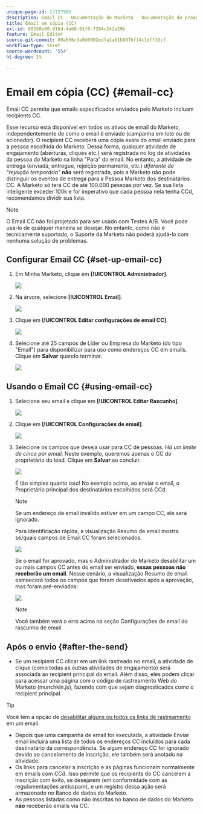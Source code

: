 ```yaml
---
unique-page-id: 17727995
description: Email CC - Documentação do Marketo - Documentação do produto
title: Email em cópia (CC)
exl-id: 00550e98-916d-4e66-91f8-7394c242a29b
feature: Email Editor
source-git-commit: 09a656c3a0d0002edfa1a61b987bff4c1dff33cf
workflow-type: tm+mt
source-wordcount: '554'
ht-degree: 1%

---
```


# Email em cópia (CC) {#email-cc}

Email CC permite que emails especificados enviados pelo Marketo incluam recipients CC.

Esse recurso está disponível em todos os ativos de email do Marketo, independentemente de como o email é enviado (campanha em lote ou de acionador). O recipient CC receberá uma cópia exata do email enviado para a pessoa escolhida do Marketo. Dessa forma, qualquer atividade de engajamento (aberturas, cliques etc.) será registrada no log de atividades da pessoa do Marketo na linha &quot;Para&quot; do email. No entanto, a atividade de entrega (enviada, entregue, rejeição permanente, etc.) _diferente de &quot;rejeição temporária&quot;_ **não** será registrada, pois a Marketo não pode distinguir os eventos de entrega para a Pessoa Marketo dos destinatários CC. A Marketo só terá CC de até 100.000 pessoas por vez. Se sua lista inteligente exceder 100k e for imperativo que cada pessoa nela tenha CCd, recomendamos dividir sua lista.

>[!NOTE]
>
>O Email CC não foi projetado para ser usado com Testes A/B. Você pode usá-lo de qualquer maneira se desejar. No entanto, como não é tecnicamente suportado, o Suporte da Marketo não poderá ajudá-lo com nenhuma solução de problemas.

## Configurar Email CC {#set-up-email-cc}

1. Em Minha Marketo, clique em **[!UICONTROL Administrador]**.

   ![](assets/one.png)

1. Na árvore, selecione **[!UICONTROL Email]**.

   ![](assets/two.png)

1. Clique em **[!UICONTROL Editar configurações de email CC]**.

   ![](assets/three.png)

1. Selecione até 25 campos de Líder ou Empresa do Marketo (do tipo &quot;Email&quot;) para disponibilizar para uso como endereços CC em emails. Clique em **Salvar** quando terminar.

   ![](assets/four.png)

## Usando o Email CC {#using-email-cc}

1. Selecione seu email e clique em **[!UICONTROL Editar Rascunho]**.

   ![](assets/five.png)

1. Clique em **[!UICONTROL Configurações de email]**.

   ![](assets/six.png)

1. Selecione os campos que deseja usar para CC de pessoas. _Há um limite de cinco por email_. Neste exemplo, queremos apenas o CC do proprietário do lead. Clique em **Salvar** ao concluir.

   ![](assets/seven.png)

   É tão simples quanto isso! No exemplo acima, ao enviar o email, o Proprietário principal dos destinatários escolhidos será CCd.

   >[!NOTE]
   >
   >Se um endereço de email inválido estiver em um campo CC, ele será ignorado.

   Para identificação rápida, a visualização Resumo de email mostra se/quais campos de Email CC foram selecionados.

   ![](assets/eight.png)

   Se o email for aprovado, mas o Administrador do Marketo desabilitar um ou mais campos CC antes do email ser enviado, **essas pessoas não receberão um email**. Nesse cenário, a visualização Resumo de email esmaecerá todos os campos que foram desativados após a aprovação, mas foram pré-enviados:

   ![](assets/removal.png)

   >[!NOTE]
   >
   >Você também verá o erro acima na seção Configurações de email do rascunho de email.

## Após o envio {#after-the-send}

* Se um recipient CC clicar em um link rastreado no email, a atividade de clique (como todas as outras atividades de engajamento) será associada ao recipient principal do email. Além disso, eles podem clicar para acessar uma página com o código de rastreamento Web do Marketo (munchkin.js), fazendo com que sejam diagnosticados como o recipient principal.

>[!TIP]
>
>Você tem a opção de [desabilitar alguns ou todos os links de rastreamento](/help/marketo/product-docs/email-marketing/general/functions-in-the-editor/disable-tracking-for-an-email-link.md) em um email.

* Depois que uma campanha de email for executada, a atividade Enviar email incluirá uma lista de todos os endereços CC incluídos para cada destinatário da correspondência. Se algum endereço CC for ignorado devido ao cancelamento de inscrição, ele também será anotado na atividade.
* Os links para cancelar a inscrição e as páginas funcionam normalmente em emails com CCd. Isso permite que os recipients do CC cancelem a inscrição com êxito, se desejarem (em conformidade com as regulamentações antisspam), e um registro dessa ação será armazenado no Banco de dados do Marketo.
* As pessoas listadas como não inscritas no banco de dados do Marketo **não** receberão emails via CC.
